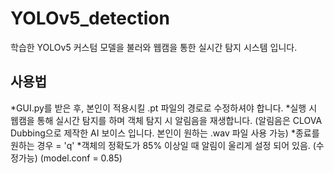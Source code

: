 # YOLOv5_detection
학습한 YOLOv5 커스텀 모델을 불러와 웹캠을 통한 실시간 탐지 시스템 입니다.

## 사용법
*GUI.py를 받은 후, 본인이 적용시킬 .pt 파일의 경로로 수정하셔야 합니다.
*실행 시 웹캠을 통해 실시간 탐지를 하며 객체 탐지 시 알림음을 재생합니다. (알림음은 CLOVA Dubbing으로 제작한 AI 보이스 입니다. 본인이 원하는 .wav 파일 사용 가능)
*종료를 원하는 경우 = 'q'
*객체의 정확도가 85% 이상일 때 알림이 울리게 설정 되어 있음. (수정가능) (model.conf = 0.85)
